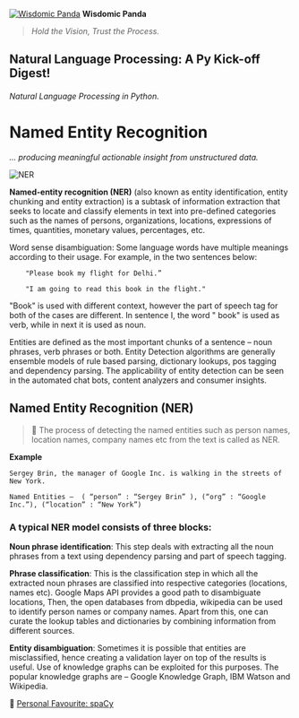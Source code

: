 [![Wisdomic Panda](https://github.com/robagwe/wisdomic-panda/blob/master/imgs/panda.png)](http://www.rohanbagwe.com/)  **Wisdomic Panda**
> *Hold the Vision, Trust the Process.*

## Natural Language Processing: A Py Kick-off Digest! 
###### Natural Language Processing in Python.

# Named Entity Recognition
*... producing meaningful actionable insight from unstructured data.*

![NER](https://github.com/robagwe/wisdomic-panda/blob/master/imgs/ner.jpeg)

**Named-entity recognition (NER)** (also known as entity identification, entity chunking and entity extraction) is a subtask of information extraction that seeks to locate and classify elements in text into pre-defined categories such as the names of persons, organizations, locations, expressions of times, quantities, monetary values, percentages, etc.



Word sense disambiguation: Some language words have multiple meanings according to their usage. For example, in the two sentences below:

		"Please book my flight for Delhi.”

		"I am going to read this book in the flight."

"Book" is used with different context, however the part of speech tag for both of the cases are different. In sentence I, the word " book"  is used as verb, while in next it is used as noun. 


Entities are defined as the most important chunks of a sentence – noun phrases, verb phrases or both. Entity Detection algorithms are generally ensemble models of rule based parsing, dictionary lookups, pos tagging and dependency parsing. The applicability of entity detection can be seen in the automated chat bots, content analyzers and consumer insights.



## Named Entity Recognition (NER)

> :pushpin: The process of detecting the named entities such as person names, location names, company names etc from the text is called as NER. 

**Example** 

	Sergey Brin, the manager of Google Inc. is walking in the streets of New York.

	Named Entities –  ( “person” : “Sergey Brin” ), (“org” : “Google Inc.”), (“location” : “New York”)

### A typical NER model consists of three blocks:

**Noun phrase identification**: This step deals with extracting all the noun phrases from a text using dependency parsing and part of speech tagging.

**Phrase classification**: This is the classification step in which all the extracted noun phrases are classified into respective categories (locations, names etc). Google Maps API provides a good path to disambiguate locations, Then, the open databases from dbpedia, wikipedia can be used to identify person names or company names. Apart from this, one can curate the lookup tables and dictionaries by combining information from different sources.

**Entity disambiguation**: Sometimes it is possible that entities are misclassified, hence creating a validation layer on top of the results is useful. Use of knowledge graphs can be exploited for this purposes. The popular knowledge graphs are – Google Knowledge Graph, IBM Watson and Wikipedia. 


:pushpin: [Personal Favourite: spaCy](https://spacy.io/api/annotation#named-entities)
